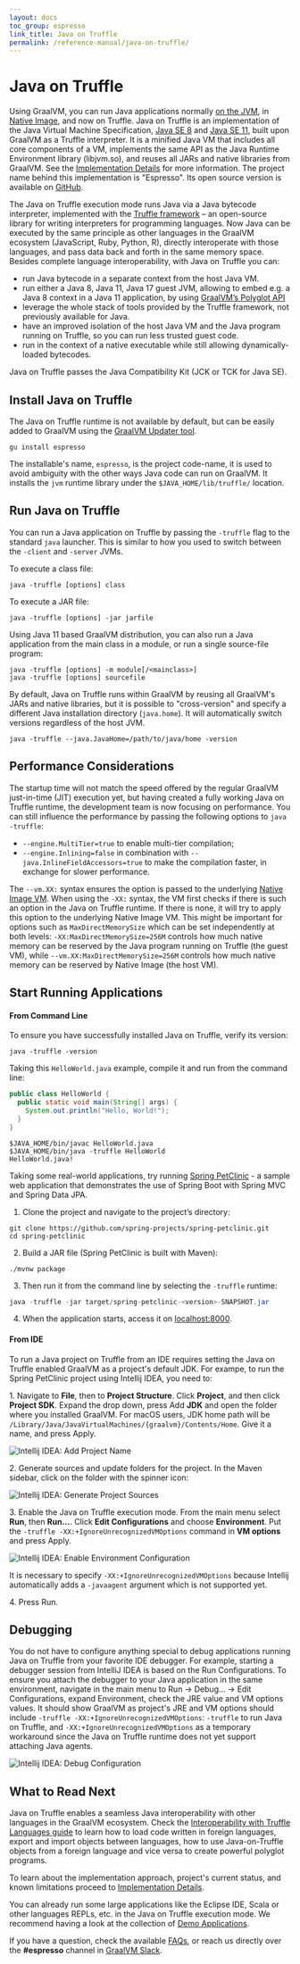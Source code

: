 ```yaml
---
layout: docs
toc_group: espresso
link_title: Java on Truffle
permalink: /reference-manual/java-on-truffle/
---
```


# Java on Truffle

Using GraalVM, you can run Java applications normally [on the JVM](../java/README.md), in [Native Image](../native-image/README.md), and now on Truffle.
Java on Truffle is an implementation of the Java Virtual Machine Specification, [Java SE 8](https://docs.oracle.com/javase/specs/jvms/se8/html/index.html) and [Java SE 11](https://docs.oracle.com/javase/specs/jvms/se11/html/index.html), built upon GraalVM as a Truffle interpreter.
It is a minified Java VM that includes all core components of a VM, implements the same API as the Java Runtime Environment library (libjvm.so), and reuses all JARs and native libraries from GraalVM.
See the [Implementation Details](ImplementationDetails.md) for more information.
The project name behind this implementation is "Espresso".
Its open source version is available on [GitHub](https://github.com/oracle/graal/tree/master/espresso).

The Java on Truffle execution mode runs Java via a Java bytecode interpreter, implemented with the [Truffle framework](../../../truffle/docs/README.md) – an open-source library for writing interpreters for programming languages.
Now Java can be executed by the same principle as other languages in the GraalVM ecosystem (JavaScript, Ruby, Python, R), directly interoperate with those languages, and pass data back and forth in the same memory space.
Besides complete language interoperability, with Java on Truffle you can:

- run Java bytecode in a separate context from the host Java VM.
- run either a Java 8, Java 11, Java 17 guest JVM, allowing to embed e.g. a Java 8 context in a Java 11 application, by using [GraalVM’s Polyglot API](https://www.graalvm.org/sdk/javadoc/org/graalvm/polyglot/package-summary.html)
- leverage the whole stack of tools provided by the Truffle framework, not previously available for Java.
- have an improved isolation of the host Java VM and the Java program running on Truffle, so you can run less trusted guest code.
- run in the context of a native executable while still allowing dynamically-loaded bytecodes.

Java on Truffle passes the Java Compatibility Kit (JCK or TCK for Java SE).

## Install Java on Truffle

The Java on Truffle runtime is not available by default, but can be easily added to GraalVM using the [GraalVM Updater tool](../graalvm-updater.md).
```shell
gu install espresso
```

The installable's name, `espresso`, is the project code-name, it is used to avoid ambiguity with the other ways Java code can run on GraalVM.
It installs the `jvm` runtime library under the `$JAVA_HOME/lib/truffle/` location.

## Run Java on Truffle

You can run a Java application on Truffle by passing the `-truffle` flag to the standard `java` launcher.
This is similar to how you used to switch between the `-client` and `-server` JVMs.

To execute a class file:
```shell
java -truffle [options] class
```
To execute a JAR file:
```shell
java -truffle [options] -jar jarfile
```

Using Java 11 based GraalVM distribution, you can also run a Java application from the main class in a module, or run a single source-file program:
```shell
java -truffle [options] -m module[/<mainclass>]
java -truffle [options] sourcefile
```

By default, Java on Truffle runs within GraalVM by reusing all GraalVM's JARs and native libraries, but it is possible to "cross-version" and specify a different Java installation directory (`java.home`).
It will automatically switch versions regardless of the host JVM.
```shell
java -truffle --java.JavaHome=/path/to/java/home -version
```

## Performance Considerations

The startup time will not match the speed offered by the regular GraalVM just-in-time (JIT) execution yet, but having created a fully working Java on Truffle runtime, the development team is now focusing on performance.
You can still influence the performance by passing the following options to `java -truffle`:
* `--engine.MultiTier=true` to enable multi-tier compilation;
* `--engine.Inlining=false` in combination with `--java.InlineFieldAccessors=true` to make the compilation faster, in exchange for slower performance.

The `--vm.XX:` syntax ensures the option is passed to the underlying [Native Image VM](../native-image/HostedvsRuntimeOptions.md).
When using the `-XX:` syntax, the VM first checks if there is such an option in the Java on Truffle runtime.
If there is none, it will try to apply this option to the underlying Native Image VM.
This might be important for options such as `MaxDirectMemorySize` which can be set independently at both levels: `-XX:MaxDirectMemorySize=256M` controls how much native memory can be reserved by the Java program running on Truffle (the guest VM), while `--vm.XX:MaxDirectMemorySize=256M` controls how much native memory can be reserved by Native Image (the host VM).

## Start Running Applications

#### From Command Line

To ensure you have successfully installed Java on Truffle, verify its version:
```shell
java -truffle -version
```

Taking this `HelloWorld.java` example, compile it and run from the command line:
```java
public class HelloWorld {
  public static void main(String[] args) {
    System.out.println("Hello, World!");
  }
}
```

```shell
$JAVA_HOME/bin/javac HelloWorld.java
$JAVA_HOME/bin/java -truffle HelloWorld
HelloWorld.java!
```

Taking some real-world applications, try running [Spring PetClinic](https://github.com/spring-projects/spring-petclinic) - a sample web application that demonstrates the use of Spring Boot with Spring MVC and Spring Data JPA.

1. Clone the project and navigate to the project’s directory:
```shell
git clone https://github.com/spring-projects/spring-petclinic.git
cd spring-petclinic
```

2. Build a JAR file (Spring PetClinic is built with Maven):
```shell
./mvnw package
```

3. Then run it from the command line by selecting the `-truffle` runtime:
```java
java -truffle -jar target/spring-petclinic-<version>-SNAPSHOT.jar
```

4. When the application starts, access it on [localhost:8000](http://localhost:8080/).

#### From IDE

To run a Java project on Truffle from an IDE requires setting the Java on Truffle enabled GraalVM as a project's default JDK.
For exampe, to run the Spring PetClinic project using Intellij IDEA, you need to:

1&#46; Navigate to **File**, then to **Project Structure**. Click **Project**, and then click **Project SDK**. Expand the drop down, press Add **JDK** and open the folder where you installed GraalVM. For macOS users, JDK home path will be `/Library/Java/JavaVirtualMachines/{graalvm}/Contents/Home`. Give it a name, and press Apply.

![Intellij IDEA: Add Project Name](images/add-project-default-sdk.png)

2&#46; Generate sources and update folders for the project. In the Maven sidebar, click on the folder with the spinner icon:

![Intellij IDEA: Generate Project Sources](images/generate-project-sources.png)

3&#46; Enable the Java on Truffle execution mode. From the main menu select **Run**, then **Run…**. Click **Edit Configurations** and choose **Environment**. Put the `-truffle -XX:+IgnoreUnrecognizedVMOptions` command in **VM options** and press Apply.

![Intellij IDEA: Enable Environment Configuration](images/pass-vmoption.png)

It is necessary to specify `-XX:+IgnoreUnrecognizedVMOptions` because Intellij automatically adds a `-javaagent` argument which is not supported yet.

4&#46; Press Run.

## Debugging

You do not have to configure anything special to debug applications running Java on Truffle from your favorite IDE debugger.
For example, starting a debugger session from IntelliJ IDEA is based on the Run Configurations.
To ensure you attach the debugger to your Java application in the same environment, navigate in the main menu to Run -> Debug… -> Edit Configurations, expand Environment, check the JRE value and VM options values.
It should show GraalVM as project's JRE and VM options should include `-truffle -XX:+IgnoreUnrecognizedVMOptions`: `-truffle` to run Java on Truffle, and `-XX:+IgnoreUnrecognizedVMOptions` as a temporary workaround since the Java on Truffle runtime does not yet support attaching Java agents.

![Intellij IDEA: Debug Configuration](images/debug-configuration.png)

## What to Read Next

Java on Truffle enables a seamless Java interoperability with other languages in the GraalVM ecosystem.
Check the [Interoperability with Truffle Languages guide](Interoperability.md) to learn how to load code written in foreign languages, export and import objects between languages, how to use Java-on-Truffle objects from a foreign language and vice versa to create powerful polyglot programs.

To learn about the implementation approach, project's current status, and known limitations proceed to [Implementation Details](ImplementationDetails.md).

You can already run some large applications like the Eclipse IDE, Scala or other languages REPLs, etc. in the Java on Truffle execution mode.
We recommend having a look at the collection of [Demo Applications](Demos.md).

If you have a question, check the available [FAQs](FAQ.md), or reach us directly over the **#espresso** channel in [GraalVM Slack](https://www.graalvm.org/slack-invitation/).
